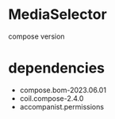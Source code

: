 # MediaSelector
compose version   

# dependencies 
* compose.bom-2023.06.01 
* coil.compose-2.4.0 
* accompanist.permissions

